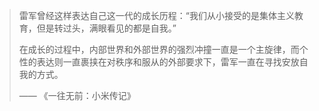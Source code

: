 
> 雷军曾经这样表达自己这一代的成长历程：“我们从小接受的是集体主义教育，但是转过头，满眼看见的都是自我。”
> 
> 在成长的过程中，内部世界和外部世界的强烈冲撞一直是一个主旋律，而个性的表达则一直裹挟在对秩序和服从的外部要求下，雷军一直在寻找安放自我的方式。
> 
> —— 《一往无前：小米传记》

